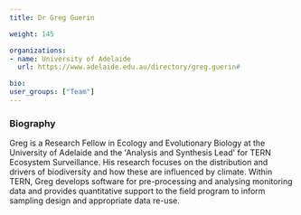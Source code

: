```yaml
---
title: Dr Greg Guerin

weight: 145

organizations:
- name: University of Adelaide
  url: https://www.adelaide.edu.au/directory/greg.guerin#

bio:
user_groups: ["Team"]
---
```


### Biography

Greg is a Research Fellow in Ecology and Evolutionary Biology at the University of Adelaide and the 'Analysis and Synthesis Lead' for TERN Ecosystem Surveillance. His research focuses on the  distribution and drivers of biodiversity and how these are influenced by climate. Within TERN, Greg develops software for pre-processing and analysing monitoring data and provides quantitative support to the field program to inform sampling design and appropriate data re-use.
